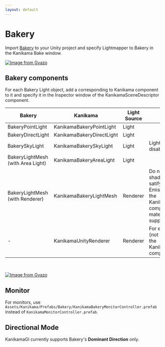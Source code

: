 ```yaml
---
layout: default
---
```


# Bakery

Import [Bakery](https://geom.io/bakery/wiki/) to your Unity project and specify Lightmapper to Bakery in the Kanikama Bake window.

[![Image from Gyazo](https://i.gyazo.com/8d27d3af38b8e246a0c74ac1013af01e.png)](https://gyazo.com/8d27d3af38b8e246a0c74ac1013af01e)



## Bakery components
For each Bakery Light object, add a corresponding to Kanikama component to it and specify it in the Inspector window of the KanikamaSceneDescriptor component.

|Bakery|Kanikama|Light Source| Note|
|-|-|-|-|
|BakeryPointLight|KanikamaBakeryPointLight|Light||
|BakeryDirectLight| KanikamaBakeryDirectLight|Light||
|BakerySkyLight|KanikamaBakerySkyLight|Light|Light should be disabled in usual|
|BakeryLightMesh (with Area Light)|KanikamaBakeryAreaLight|Light||
|BakeryLightMesh (with Renderer)|KanikamaBakeryLightMesh|Renderer| Do not use Bakery/Light shader. Shaders must satify the conditions of Emissive Materials for the KanikamaUnityRenderer component. Multiple material slots are not supported.|
| - |KanikamaUnityRenderer|Renderer| For emissive renderers (not LightMesh), use the KanikamaUnityRenderer component.|

<br>

[![Image from Gyazo](https://i.gyazo.com/11f1e3bba3db4c5c3a885be61f0d645c.png)](https://gyazo.com/11f1e3bba3db4c5c3a885be61f0d645c)


## Monitor

For monitors, use `Assets/Kanikama/Prefabs/Bakery/KanikamaBakeryMonitorController.prefab` instead of `KanikamaMonitorController.prefab`.

## Directional Mode

KanikamaGI currently supports Bakery's **Dominant Direction** only.
